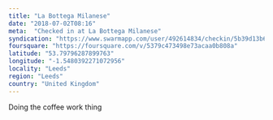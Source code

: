 ```yaml
---
title: "La Bottega Milanese"
date: "2018-07-02T08:16"
meta:  "Checked in at La Bottega Milanese"
syndication: "https://www.swarmapp.com/user/492614834/checkin/5b39d13b60c6ba0024ff1271"
foursquare: "https://foursquare.com/v/5379c473498e73acaa0b808a"
latitude: "53.79796287899763"
longitude: "-1.5480392271072956"
locality: "Leeds"
region: "Leeds"
country: "United Kingdom"
---
```

Doing the coffee work thing
